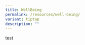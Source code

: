 ```yaml
---
title: WellBeing
permalink: /resources/well-being/
variant: tiptap
description: ""
---
```

<p>test</p>